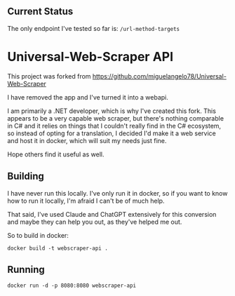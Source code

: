 ## Current Status

The only endpoint I've tested so far is: `/url-method-targets`

# Universal-Web-Scraper API

This project was forked from https://github.com/miguelangelo78/Universal-Web-Scraper

I have removed the app and I've turned it into a webapi. 

I am primarily a .NET developer, which is why I've created this fork. This appears to be a very capable web scraper, but there's
nothing comparable in C# and it relies on things that I couldn't really find in the C# ecosystem, so instead of opting for a
translation, I decided I'd make it a web service and host it in docker, which will suit my needs just fine.

Hope others find it useful as well.

## Building

I have never run this locally. I've only run it in docker, so if you want to know how to run it locally, I'm afraid I can't be of much help.

That said, I've used Claude and ChatGPT extensively for this conversion and maybe they can help you out, as they've helped me out.

So to build in docker:

`docker build -t webscraper-api .`

## Running

`docker run -d -p 8080:8080 webscraper-api`



